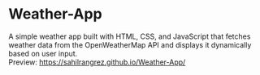 # Weather-App
A simple weather app built with HTML, CSS, and JavaScript that fetches weather data from the OpenWeatherMap API and displays it dynamically based on user input.
<br>Preview: https://sahilrangrez.github.io/Weather-App/
